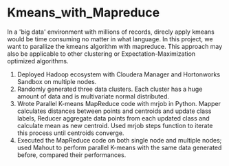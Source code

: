 # Kmeans_with_Mapreduce

In a 'big data' environment with millions of records, direcly apply kmeans would be time consuming no matter in what language. In this project, we want to parallize the kmeans algorithm with mapreduce. This approach may also be applicable to other clustering or Expectation-Maximization optimized algorithms.

1. Deployed Hadoop ecosystem with Cloudera Manager and Hortonworks Sandbox on multiple nodes.
2. Randomly generated three data clusters. Each cluster has a huge amount of data and is multivariate normal distributed.
3. Wrote Parallel K-means MapReduce code with mrjob in Python. Mapper calculates distances between points and
centroids and update class labels, Reducer aggregate data points from each updated class and calculate mean as new
centroid. Used mrjob steps function to iterate this process until centroids converge.
4. Executed the MapReduce code on both single node and multiple nodes; used Mahout to perform parallel K-means with
the same data generated before, compared their performances.
